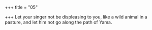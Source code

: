 +++
title = "05"

+++
Let your singer not be displeasing to you, like a wild animal in a pasture, and let him not go along the path of Yama.  